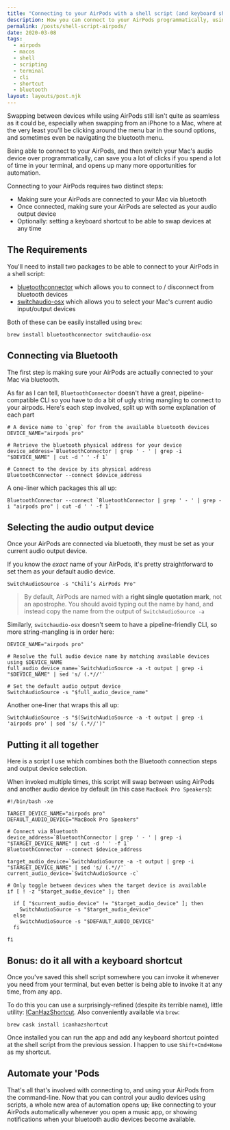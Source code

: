 ```yaml
---
title: "Connecting to your AirPods with a shell script (and keyboard shortcut)"
description: How you can connect to your AirPods programmatically, using a few shell commands and optionally a keyboard shortcut
permalink: /posts/shell-script-airpods/
date: 2020-03-08
tags:
  - airpods
  - macos
  - shell
  - scripting
  - terminal
  - cli
  - shortcut
  - bluetooth
layout: layouts/post.njk
---
```


Swapping between devices while using AirPods still isn't quite as seamless as it could be, especially when swapping from an iPhone to a Mac, where at the very least you'll be clicking around the menu bar in the sound options, and sometimes even be navigating the bluetooth menu.

Being able to connect to your AirPods, and then switch your Mac's audio device over programmatically, can save you a lot of clicks if you spend a lot of time in your terminal, and opens up many more opportunities for automation.

Connecting to your AirPods requires two distinct steps:
- Making sure your AirPods are connected to your Mac via bluetooth
- Once connected, making sure your AirPods are selected as your audio output device
- Optionally: setting a keyboard shortcut to be able to swap devices at any time

## The Requirements

You'll need to install two packages to be able to connect to your AirPods in a shell script:
- [bluetoothconnector](https://github.com/lapfelix/BluetoothConnector) which allows you to connect to / disconnect from bluetooth devices
- [switchaudio-osx](https://github.com/deweller/switchaudio-osx/) which allows you to select your Mac's current audio input/output devices

Both of these can be easily installed using `brew`:

```shell
brew install bluetoothconnector switchaudio-osx
```

## Connecting via Bluetooth
The first step is making sure your AirPods are actually connected to your Mac via bluetooth.

As far as I can tell, `BluetoothConnector` doesn't have a great, pipeline-compatible CLI so you have to do a bit of ugly string mangling to connect to your airpods.
Here's each step involved, split up with some explanation of each part
```shell
# A device name to `grep` for from the available bluetooth devices
DEVICE_NAME="airpods pro"

# Retrieve the bluetooth physical address for your device
device_address=`BluetoothConnector | grep ' - ' | grep -i "$DEVICE_NAME" | cut -d ' ' -f 1`

# Connect to the device by its physical address
BluetoothConnector --connect $device_address
```

A one-liner which packages this all up:
```shell
BluetoothConnector --connect `BluetoothConnector | grep ' - ' | grep -i "airpods pro" | cut -d ' ' -f 1`
```

## Selecting the audio output device
Once your AirPods are connected via bluetooth, they must be set as your current audio output device.

If you know the _exact_ name of your AirPods, it's pretty straightforward to set them as your default audio device.
```shell
SwitchAudioSource -s "Chili’s AirPods Pro"
```
> By default, AirPods are named with a __right single quotation mark__, not an apostrophe. You should avoid typing out the name by hand, and instead copy the name from the output of `SwitchAudioSource -a`

Similarly, `switchaudio-osx` doesn't seem to have a pipeline-friendly CLI, so more string-mangling is in order here:
```shell
DEVICE_NAME="airpods pro"

# Resolve the full audio device name by matching available devices using $DEVICE_NAME
full_audio_device_name=`SwitchAudioSource -a -t output | grep -i "$DEVICE_NAME" | sed 's/ (.*//'`

# Set the default audio output device
SwitchAudioSource -s "$full_audio_device_name"
```

Another one-liner that wraps this all up:
```shell
SwitchAudioSource -s "$(SwitchAudioSource -a -t output | grep -i 'airpods pro' | sed 's/ (.*//')"
```

## Putting it all together
Here is a script I use which combines both the Bluetooth connection steps and output device selection.

When invoked multiple times, this script will swap between using AirPods and another audio device by default (in this case `MacBook Pro Speakers`):

```shell
#!/bin/bash -xe

TARGET_DEVICE_NAME="airpods pro"
DEFAULT_AUDIO_DEVICE="MacBook Pro Speakers"

# Connect via Bluetooth
device_address=`BluetoothConnector | grep ' - ' | grep -i "$TARGET_DEVICE_NAME" | cut -d ' ' -f 1`
BluetoothConnector --connect $device_address

target_audio_device=`SwitchAudioSource -a -t output | grep -i "$TARGET_DEVICE_NAME" | sed 's/ (.*//'`
current_audio_device=`SwitchAudioSource -c`

# Only toggle between devices when the target device is available
if [ ! -z "$target_audio_device" ]; then

  if [ "$current_audio_device" != "$target_audio_device" ]; then
    SwitchAudioSource -s "$target_audio_device"
  else
    SwitchAudioSource -s "$DEFAULT_AUDIO_DEVICE"
  fi

fi
```

## Bonus: do it all with a keyboard shortcut
Once you've saved this shell script somewhere you can invoke it whenever you need from your terminal, but even better is being able to invoke it at any time, from any app.

To do this you can use a surprisingly-refined (despite its terrible name), little utility: [ICanHazShortcut](https://github.com/deseven/icanhazshortcut/). Also conveniently available via `brew`:
```shell
brew cask install icanhazshortcut
```

Once installed you can run the app and add any keyboard shortcut pointed at the shell script from the previous session. I happen to use `Shift+Cmd+Home` as my shortcut.

## Automate your 'Pods
That's all that's involved with connecting to, and using your AirPods from the command-line. Now that you can control your audio devices using scripts, a whole new area of automation opens up; like connecting to your AirPods automatically whenever you open a music app, or showing notifications when your bluetooth audio devices become available.

